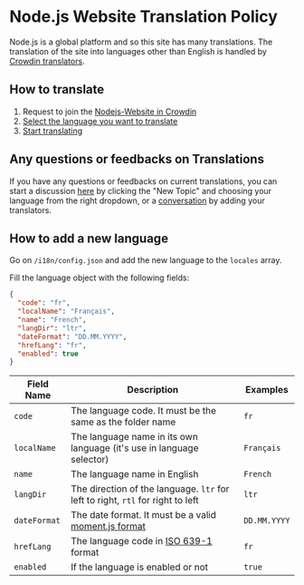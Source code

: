 # Node.js Website Translation Policy

Node.js is a global platform and so this site has many translations. The translation of the site into languages other than English is handled by [Crowdin translators](https://support.crowdin.com/translation-process-overview/).

## How to translate

1. Request to join the [Nodejs-Website in Crowdin](https://crowdin.com/project/nodejs-website)
2. [Select the language you want to translate](https://support.crowdin.com/joining-translation-project/#starting-translation)
3. [Start translating](https://support.crowdin.com/online-editor/)

## Any questions or feedbacks on Translations

If you have any questions or feedbacks on current translations, you can start a discussion [here](https://crowdin.com/project/nodejs-website/discussions) by clicking the "New Topic" and choosing your language from the right dropdown, or a [conversation](https://support.crowdin.com/enterprise/messages/#creating-a-new-conversation) by adding your translators.

## How to add a new language

Go on `/i18n/config.json` and add the new language to the `locales` array.

Fill the language object with the following fields:

```json
{
  "code": "fr",
  "localName": "Français",
  "name": "French",
  "langDir": "ltr",
  "dateFormat": "DD.MM.YYYY",
  "hrefLang": "fr",
  "enabled": true
}
```

| Field Name   | Description                                                                                            | Examples     |
| ------------ | ------------------------------------------------------------------------------------------------------ | ------------ |
| `code`       | The language code. It must be the same as the folder name                                              | `fr`         |
| `localName`  | The language name in its own language (it's use in language selector)                                  | `Français`   |
| `name`       | The language name in English                                                                           | `French`     |
| `langDir`    | The direction of the language. `ltr` for left to right, `rtl` for right to left                        | `ltr`        |
| `dateFormat` | The date format. It must be a valid [moment.js format](https://momentjs.com/docs/#/displaying/format/) | `DD.MM.YYYY` |
| `hrefLang`   | The language code in [ISO 639-1](https://en.wikipedia.org/wiki/List_of_ISO_639-1_codes) format         | `fr`         |
| `enabled`    | If the language is enabled or not                                                                      | `true`       |
